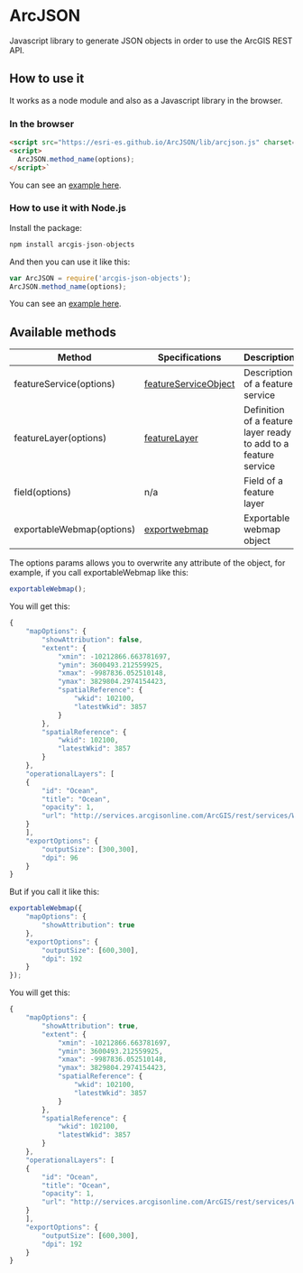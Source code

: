 # ArcJSON
Javascript library to generate JSON objects in order to use the ArcGIS REST API. 

## How to use it 
It works as a node module and also as a Javascript library in the browser.
### In the browser

```html
<script src="https://esri-es.github.io/ArcJSON/lib/arcjson.js" charset="utf-8"></script>
<script>
  ArcJSON.method_name(options);
</script>`
```
You can see an [example here](http://esri-es.github.io/ArcJSON/examples/).
### How to use it with Node.js

Install the package:
```javascript
npm install arcgis-json-objects
```

And then you can use it like this:
```javascript
var ArcJSON = require('arcgis-json-objects');
ArcJSON.method_name(options);
```
You can see an [example here](https://github.com/esri-es/ArcJSON/blob/master/examples/index.js).

## Available methods

Method| Specifications|Description
--- | --- | ---
featureService(options)|[featureServiceObject](http://resources.arcgis.com/en/help/sds/rest/featureServiceObject.html)|Description of a feature service
featureLayer(options)|[featureLayer](http://resources.arcgis.com/en/help/sds/rest/featureLayer.html)|Definition of a feature layer ready to add to a feature service
field(options)|n/a|Field of a feature layer
exportableWebmap(options)|[exportwebmap](http://resources.arcgis.com/en/help/rest/apiref/exportwebmap_spec.html)|Exportable webmap object

The options params allows you to overwrite any attribute of the object, for example, if you call exportableWebmap like this:
```javascript
exportableWebmap();
```
You will get this:
```javascript
{
	"mapOptions": {
		"showAttribution": false,
		"extent": {
			"xmin": -10212866.663781697,
			"ymin": 3600493.212559925,
			"xmax": -9987836.052510148,
			"ymax": 3829804.2974154423,
			"spatialReference": {
				"wkid": 102100,
				"latestWkid": 3857
			}
		},
		"spatialReference": {
			"wkid": 102100,
			"latestWkid": 3857
		}
	},
	"operationalLayers": [
	{
		"id": "Ocean",
		"title": "Ocean",
		"opacity": 1,
		"url": "http://services.arcgisonline.com/ArcGIS/rest/services/World_Topo_Map/MapServer"
	}
	],
	"exportOptions": {
		"outputSize": [300,300],
		"dpi": 96
	}
}
```

But if you call it like this:
```javascript
exportableWebmap({
	"mapOptions": {
		"showAttribution": true
	},
	"exportOptions": {
		"outputSize": [600,300],
		"dpi": 192
	}
});
```
You will get this:

```javascript
{
	"mapOptions": {
		"showAttribution": true,
		"extent": {
			"xmin": -10212866.663781697,
			"ymin": 3600493.212559925,
			"xmax": -9987836.052510148,
			"ymax": 3829804.2974154423,
			"spatialReference": {
				"wkid": 102100,
				"latestWkid": 3857
			}
		},
		"spatialReference": {
			"wkid": 102100,
			"latestWkid": 3857
		}
	},
	"operationalLayers": [
	{
		"id": "Ocean",
		"title": "Ocean",
		"opacity": 1,
		"url": "http://services.arcgisonline.com/ArcGIS/rest/services/World_Topo_Map/MapServer"
	}
	],
	"exportOptions": {
		"outputSize": [600,300],
		"dpi": 192
	}
}
```
